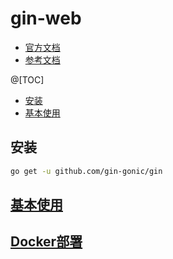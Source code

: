 # gin-web

- [官方文档](https://github.com/gin-gonic/gin)
- [参考文档](https://github.com/skyhee/gin-doc-cn#install)

@[TOC]
- [安装](#安装)
- [基本使用](#基本使用)

## 安装
```bash
go get -u github.com/gin-gonic/gin
```

## [基本使用](doc/base%20use.md)



## [Docker部署](doc/docker%20use.md)